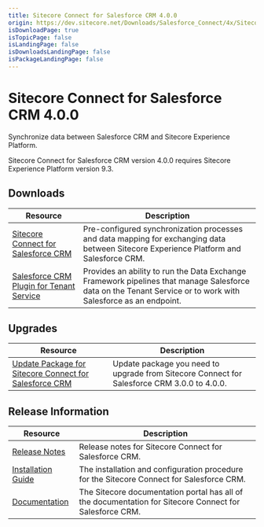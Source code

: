 ```yaml
---
title: Sitecore Connect for Salesforce CRM 4.0.0
origin: https://dev.sitecore.net/Downloads/Salesforce_Connect/4x/Sitecore_Connect_for_Salesforce_CRM_400.aspx
isDownloadPage: true
isTopicPage: false
isLandingPage: false
isDownloadsLandingPage: false
isPackageLandingPage: false
---
```


# Sitecore Connect for Salesforce CRM 4.0.0

Synchronize data between Salesforce CRM and Sitecore Experience Platform.

  <Alert variant='warning' mb={4}>
    <AlertIcon />
    Sitecore Connect for Salesforce CRM version 4.0.0 requires Sitecore Experience Platform version 9.3.
  </Alert>
  

## Downloads

 | Resource | Description |
 | --- | --- |
 | [Sitecore Connect for Salesforce CRM](https://scdp.blob.core.windows.net/downloads/Salesforce%20Connect/4x/Sitecore%20Connect%20for%20Salesforce%20CRM%20400/Secure/Sitecore%20Connect%20for%20Salesforce%20CRM%204.0.0%20rev.%2001411.zip) | Pre-configured synchronization processes and data mapping for exchanging data between Sitecore Experience Platform and Salesforce CRM. |
 | [Salesforce CRM Plugin for Tenant Service](https://scdp.blob.core.windows.net/downloads/Salesforce%20Connect/4x/Sitecore%20Connect%20for%20Salesforce%20CRM%20400/Secure/Sitecore%20Connect%20for%20Salesforce%20CRM%20Plugin%20for%20Tenant%20Service%204.0.0%20rev.%2001411.scwdp.zip) | Provides an ability to run the Data Exchange Framework pipelines that manage Salesforce data on the Tenant Service or to work with Salesforce as an endpoint. |

## Upgrades

 | Resource | Description |
 | --- | --- |
 | [Update Package for Sitecore Connect for Salesforce CRM](https://scdp.blob.core.windows.net/downloads/Salesforce%20Connect/4x/Sitecore%20Connect%20for%20Salesforce%20CRM%20400/Secure/Sitecore%20Connect%20for%20Salesforce%20CRM%20(update%20package)%204.0.0%20rev.%2001411.update) | Update package you need to upgrade from Sitecore Connect for Salesforce CRM 3.0.0 to 4.0.0. |

## Release Information

 | Resource | Description |
 | --- | --- |
 | [Release Notes](/downloads/Salesforce_Connect/4x/Sitecore_Connect_for_Salesforce_CRM_400/Release_Notes) | Release notes for Sitecore Connect for Salesforce CRM. |
 | [Installation Guide](https://scdp.blob.core.windows.net/downloads/Salesforce%20Connect/4x/Sitecore%20Connect%20for%20Salesforce%20CRM%20400/Secure/Sitecore_Connect_for_Salesforce_CRM_4_0_Installati-en.pdf) | The installation and configuration procedure for the Sitecore Connect for Salesforce CRM. |
 | [Documentation](https://doc.sitecore.com/developers/salesforce-connect/40/sitecore-connect-for-salesforce-crm/en/sitecore-connect-for-salesforce-crm-configuration-guide.html) | The Sitecore documentation portal has all of the documentation for Sitecore Connect for Salesforce CRM. |